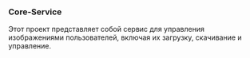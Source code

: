 ### Core-Service
Этот проект представляет собой сервис для управления изображениями пользователей, включая их загрузку, скачивание и управление.
